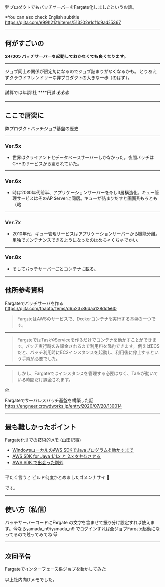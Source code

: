 弊プロダクトでもバッチサーバーをFargate化しましたというお話。

*You can also check English subtitle 
https://qiita.com/e99h2121/items/513302e1cf1c9ad35367

-----
## 何がすごいの
**24/365 バッチサーバーを起動しておかなくても良くなります。**

-----
ジョブ同士の関係が限定的になるのでジョブ詰まりがなくなるかも。
とりあえずクラウドフレンドリーな弊プロダクトの大きな一歩（のはず）。

-----
試算では年額1社 ****円減 
:moneybag::moneybag::moneybag:

-----
## ここで唐突に
弊プロダクトバッチジョブ基盤の歴史

-----
### Ver.5x 

- 世界はクライアントとデータベースサーバーしかなかった。夜間バッチはC++のサービスから蹴られていた。

-----
### Ver.6x 

- 時は2000年代前半、アプリケーションサーバーを介し3層構造化。キュー管理サービスはそのAP Serverに同居。キューが詰まりだすと画面系もろとも（略

-----
### Ver.7x 

- 2010年代、キュー管理サービスはアプリケーションサーバーから機能分離。単独でメンテナンスできるようになったのはめちゃくちゃでかい。

-----
### Ver.8x 

- そしてバッチサーバーごとコンテナに載る。

-----

## 他所参考資料

Fargateでバッチサーバを作る
https://qiita.com/fnaoto/items/d6523786daa128ddfe60

> FargateはAWSのサービスで、Dockerコンテナを実行する基盤の一つです。

-----

> FargateではTaskやServiceを作るだけでコンテナを動かすことができます。バッチ実行時のみ課金されるので利用料を節約できます。
> 例えばECSだと、バッチ利用時にEC2インスタンスを起動し、利用後に停止するという手順が必要でした。

-----

> しかし、Fargateではインスタンスを管理する必要はなく、Taskが動いている時間だけ課金されます。

他

Fargateでサーバレスバッチ基盤を構築した話
https://engineer.crowdworks.jp/entry/2020/07/20/180014

-----

## 最も難しかったポイント

Fargate化までの技術的メモ (山田記事)

- [WindowsローカルのAWS SDKでJavaプログラムを動かすまで](https://qiita.com/e99h2121/items/7b153c12f61470ffdf48)
- [AWS SDK for Java 1.11.x と 2.x を共存させる](https://qiita.com/e99h2121/items/2dd857fc5bc20796d691)
- [AWS SDK で出会った例外](https://qiita.com/e99h2121/items/21cd273ac3b880e6b6ab)


-----

平たく言うと
ビルド何度かとめましたゴメンナサイ :bow: 

です。

-----
 
## 使い方（私信）
バッチサーバーコードにFargate の文字を含ませて振り分け設定すれば使えます。今ならyamada_n9/yamada_n9 でログインすれば全ジョブFargate起動になってるので触ってみてね :smiley_cat: 

-----

## 次回予告
Fargateでインターフェース系ジョブを動かしてみた




以上社内向けメモでした。
